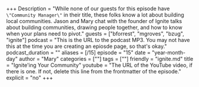 +++
Description = "While none of our guests for this episode have `\"Community Manager\"` in their title, these folks know a lot about building local communities. Jason and Mary chat with the founder of Ignite talks about building communities, drawing people together, and how to know when your plans need to pivot."
guests = ["bforrest", "mgroves", "bzug", "ignite"]
podcast = "This is the URL to the podcast MP3. You may not have this at the time you are creating an epiosde page, so that's okay."
podcast_duration = ""
aliases = [/15]
episode = "15"
date = "year-month-day"
author = "Mary"
categories = [""]
tags = [""]
friendly = "ignite.md"
title = "Ignite'ing Your Community"
youtube = "The URL of the YouTube video, if there is one. If not, delete this line from the frontmatter of the episode."
explicit = "no"
+++
